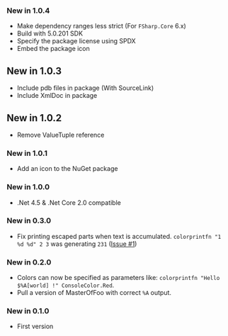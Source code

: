 ### New in 1.0.4

* Make dependency ranges less strict (For `FSharp.Core` 6.x)
* Build with 5.0.201 SDK
* Specify the package license using SPDX
* Embed the package icon

## New in 1.0.3

* Include pdb files in package (With SourceLink)
* Include XmlDoc in package

## New in 1.0.2

* Remove ValueTuple reference

### New in 1.0.1

* Add an icon to the NuGet package

### New in 1.0.0

* .Net 4.5 & .Net Core 2.0 compatible

### New in 0.3.0

* Fix printing escaped parts when text is accumulated. `colorprintfn "1 %d %d" 2 3` was generating `231` ([Issue #1](https://github.com/vbfox/ColoredPrintf/issues/1))

### New in 0.2.0

* Colors can now be specified as parameters like: `colorprintfn "Hello $%A[world] !" ConsoleColor.Red`.
* Pull a version of MasterOfFoo with correct `%A` output.

### New in 0.1.0

* First version
